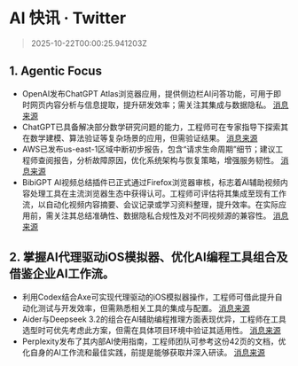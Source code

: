 # AI 快讯 · Twitter

> 2025-10-22T00:00:25.941203Z

## 1. Agentic Focus

- OpenAI发布ChatGPT Atlas浏览器应用，提供侧边栏AI问答功能，可用于即时网页内容分析与信息提取，提升研发效率；需关注其集成与数据隐私。 [消息来源](https://x.com/dotey/status/1980773150955614710)
- ChatGPT已具备解决部分数学研究问题的能力，工程师可在专家指导下探索其在数学建模、算法验证等复杂场景的应用，但需验证结果。 [消息来源](https://x.com/kevinweil/status/1980783774616154288)
- AWS已发布us-east-1区域中断初步报告，包含“请求生命周期”细节；建议工程师查阅报告，分析故障原因，优化系统架构与恢复策略，增强服务韧性。 [消息来源](https://x.com/rauchg/status/1980784546036740258)
- BibiGPT AI视频总结插件已正式通过Firefox浏览器审核，标志着AI辅助视频内容处理工具在主流浏览器生态中获得认可。工程师可评估将其集成至现有工作流，以自动化视频内容摘要、会议记录或学习资料整理，提升效率。在实际应用前，需关注其总结准确性、数据隐私合规性及对不同视频源的兼容性。 [消息来源](https://x.com/Jimmy_JingLv/status/1980711318584979845)

## 2. 掌握AI代理驱动iOS模拟器、优化AI编程工具组合及借鉴企业AI工作流。

- 利用Codex结合Axe可实现代理驱动的iOS模拟器操作，工程师可借此提升自动化测试与开发效率，但需熟悉相关工具的集成与配置。 [消息来源](https://x.com/steipete/status/1980692597841752324)
- Aider与Deepseek 3.2的组合在AI辅助编程推理方面表现优异，工程师在工具选型时可优先考虑此方案，但需在具体项目环境中验证其适用性。 [消息来源](https://x.com/tom_doerr/status/1980735878403354981)
- Perplexity发布了其内部AI使用指南，工程师团队可参考这份42页的文档，优化自身的AI工作流和最佳实践，前提是能够获取并深入研读。 [消息来源](https://x.com/aaditsh/status/1980721302387454300)
